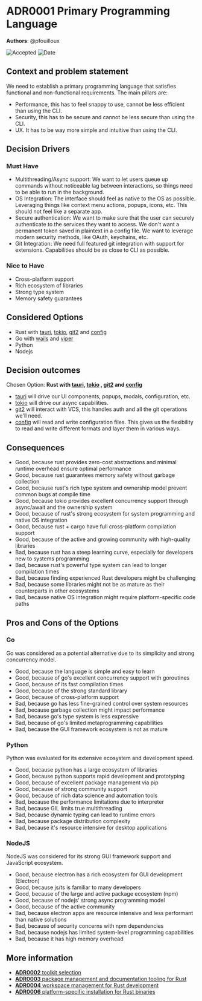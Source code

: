 # **ADR0001** Primary Programming Language

**Authors**: @pfouilloux

![Accepted](https://img.shields.io/badge/status-accepted-success) ![Date](https://img.shields.io/badge/Date-20_Dec_2024-lightblue)

## Context and problem statement

We need to establish a primary programming language that satisfies functional and non-functional requirements.
The main pillars are:

* Performance, this has to feel snappy to use, cannot be less efficient than using the CLI.
* Security, this has to be secure and cannot be less secure than using the CLI.
* UX. It has to be way more simple and intuitive than using the CLI.

## Decision Drivers

### Must Have

* Multithreading/Async support: We want to let users queue up commands without noticeable lag between interactions, so things need to be able to run in the background.
* OS Integration: The interface should feel as native to the OS as possible. Leveraging things like context menu actions, popups, icons, etc. This should not feel like a separate app.
* Secure authentication: We want to make sure that the user can securely authenticate to the services they want to access. We don't want a permanent token saved in plaintext in a config file.
   We want to leverage modern security methods, like OAuth, keychains, etc.
* Git Integration: We need full featured git integration with support for extensions. Capabilities should be as close to CLI as possible.

### Nice to Have

* Cross-platform support
* Rich ecosystem of libraries
* Strong type system
* Memory safety guarantees

## Considered Options

* Rust with [tauri](https://tauri.app/), [tokio](https://tokio.rs/), [git2](https://github.com/libgit2/libgit2) and [config](https://github.com/rust-lang/config)
* Go with [wails](https://wails.app/) and [viper](https://github.com/spf13/viper)
* Python
* Nodejs

## Decision outcomes

Chosen Option: **Rust with [tauri](https://tauri.app/), [tokio](https://tokio.rs/) , [git2](https://github.com/libgit2/libgit2) and [config](https://github.com/rust-lang/config)**

* [tauri](https://tauri.app/) will drive our UI components, popups, modals, configuration, etc.
* [tokio](https://tokio.rs/) will drive our async capabilities.
* [git2](https://docs.rs/git2/latest/git2/) will interact with VCS, this handles auth and all the git operations we'll need.
* [config](https://crates.io/crates/config) will read and write configuration files. This gives us the flexibility to read and write different formats and layer them in various ways.

## Consequences

* Good, because rust provides zero-cost abstractions and minimal runtime overhead ensure optimal performance
* Good, because rust guarantees memory safety without garbage collection
* Good, because rust's rich type system and ownership model prevent common bugs at compile time
* Good, because tokio provides excellent concurrency support through async/await and the ownership system
* Good, because of rust's strong ecosystem for system programming and native OS integration
* Good, because rust + cargo have full cross-platform compilation support
* Good, because of the active and growing community with high-quality libraries
* Bad, because rust has a steep learning curve, especially for developers new to systems programming
* Bad, because rust's powerful type system can lead to longer compilation times
* Bad, because finding experienced Rust developers might be challenging
* Bad, because some libraries might not be as mature as their counterparts in other ecosystems
* Bad, because native OS integration might require platform-specific code paths

## Pros and Cons of the Options

### Go

Go was considered as a potential alternative due to its simplicity and strong concurrency model.

* Good, because the language is simple and easy to learn
* Good, because of go's excellent concurrency support with goroutines
* Good, because of its fast compilation times
* Good, because of the strong standard library
* Good, because of cross-platform support
* Bad, because go has less fine-grained control over system resources
* Bad, because garbage collection might impact performance
* Bad, because go's type system is less expressive
* Bad, because of go's limited metaprogramming capabilities
* Bad, because the GUI framework ecosystem is not as mature

### Python

Python was evaluated for its extensive ecosystem and development speed.

* Good, because python has a large ecosystem of libraries
* Good, because python supports rapid development and prototyping
* Good, because of excellent package management via pip
* Good, because of strong community support
* Good, because of rich data science and automation tools
* Bad, because the performance limitations due to interpreter
* Bad, because GIL limits true multithreading
* Bad, because dynamic typing can lead to runtime errors
* Bad, because package distribution complexity
* Bad, because it's resource intensive for desktop applications

### NodeJS

NodeJS was considered for its strong GUI framework support and JavaScript ecosystem.

* Good, because electron has a rich ecosystem for GUI development (Electron)
* Good, because js/ts is familiar to many developers
* Good, because of the large and active package ecosystem (npm)
* Good, because of nodejs' strong async programming model
* Good, because of the active community
* Bad, because electron apps are resource intensive and less performant than native solutions
* Bad, because of security concerns with npm dependencies
* Bad, because nodejs has limited system-level programming capabilities
* Bad, because it has high memory overhead

## More information

* [**ADR0002** toolkit selection](ADR0002-toolkit-selection.md)
* [**ADR0003** package management and documentation tooling for Rust](ADR0003-package-management-and-documentation.md)
* [**ADR0004** workspace management for Rust development](ADR0004-workspace-management.md)
* [**ADR0006** platform-specific installation for Rust binaries](ADR0006-installers.md)

